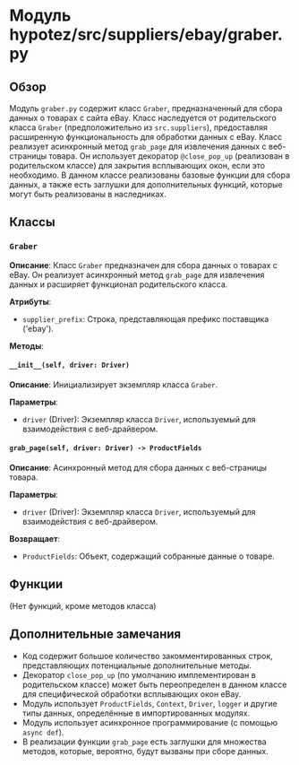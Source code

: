 # Модуль hypotez/src/suppliers/ebay/graber.py

## Обзор

Модуль `graber.py` содержит класс `Graber`, предназначенный для сбора данных о товарах с сайта eBay.  Класс наследуется от родительского класса `Graber` (предположительно из `src.suppliers`), предоставляя расширенную функциональность для обработки данных с eBay.  Класс реализует асинхронный метод `grab_page` для извлечения данных с веб-страницы товара. Он использует декоратор `@close_pop_up` (реализован в родительском классе) для закрытия всплывающих окон, если это необходимо. В данном классе реализованы базовые функции для сбора данных, а также есть заглушки для дополнительных функций, которые могут быть реализованы в наследниках.


## Классы

### `Graber`

**Описание**: Класс `Graber` предназначен для сбора данных о товарах с eBay.  Он реализует асинхронный метод `grab_page` для извлечения данных и расширяет функционал родительского класса.

**Атрибуты**:

- `supplier_prefix`: Строка, представляющая префикс поставщика ('ebay').


**Методы**:

#### `__init__(self, driver: Driver)`

**Описание**: Инициализирует экземпляр класса `Graber`.

**Параметры**:

- `driver` (Driver): Экземпляр класса `Driver`, используемый для взаимодействия с веб-драйвером.

#### `grab_page(self, driver: Driver) -> ProductFields`

**Описание**: Асинхронный метод для сбора данных с веб-страницы товара.

**Параметры**:

- `driver` (Driver): Экземпляр класса `Driver`, используемый для взаимодействия с веб-драйвером.

**Возвращает**:

- `ProductFields`: Объект, содержащий собранные данные о товаре.

## Функции

(Нет функций, кроме методов класса)


## Дополнительные замечания

- Код содержит большое количество закомментированных строк, представляющих потенциальные дополнительные методы.
- Декоратор `close_pop_up` (по умолчанию имплементирован в родительском классе) может быть переопределен в данном классе для специфической обработки всплывающих окон eBay.
- Модуль использует `ProductFields`, `Context`, `Driver`, `logger` и другие типы данных, определённые в импортированных модулях.
- Модуль использует асинхронное программирование (с помощью `async def`).
- В реализации функции `grab_page` есть заглушки для множества методов, которые, вероятно, будут вызваны при сборе данных.